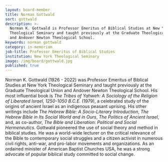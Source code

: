 ```yaml
---
layout: board-member
title: Norman Gottwald
sort: gottwald
description: >-
  Norman K. Gottwald is Professor Emeritus of Biblical Studies at New York
  Theological Seminary and taught previously at the Graduate Theological Union
  and Andover Newton Theological School.
keywords: norman gottwald
category: in-memoriam
job-title: Professor Emeritus of Biblical Studies
institution: New York Theological Seminary
image: /img/board/gottwald.jpg
published: true
---
```


Norman K. Gottwald (1926 - 2022) was Professor Emeritus of Biblical Studies at New York Theological Seminary and taught previously at the Graduate Theological Union and Andover Newton Theological School. His most influential book is _The Tribes of Yahweh: A Sociology of the Religion of Liberated Israel, 1250-1050 B.C.E._ (1979), a celebrated study of the origins of ancient Israel as an indigenous peasant uprising. His other writings include _The Hebrew Bible: A Socio-Literary Introduction_, _The Hebrew Bible in Its Social World and in Ours_, _The Politics of Ancient Israel_, and, as co-author, _The Bible and Liberation: Political and Social Hermeneutics_. Gottwald pioneered the use of social theory and method in biblical studies. He was a world-wide lecturer on the critical relevance of the Bible to contemporary social struggles and a citizen activist in numerous civil rights, anti-war, and pro-labor movements and organizations. As an ordained minister of American Baptist Churches USA, he was a strong advocate of popular biblical study committed to social change.
